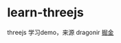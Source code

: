 # learn-threejs

threejs 学习demo，来源 dragonir [掘金](https://juejin.cn/post/7146383940931026958#heading-6)